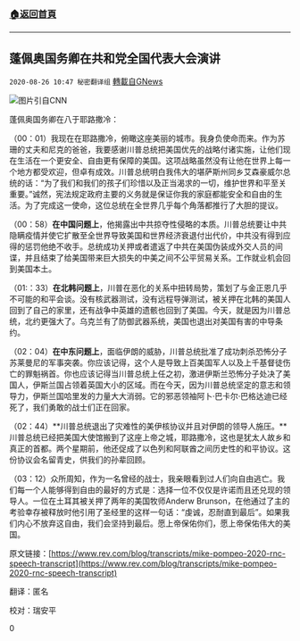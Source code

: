 ###  [:house:返回首頁](https://github.com/ourhimalayas/txt)
---

## 蓬佩奥国务卿在共和党全国代表大会演讲
`2020-08-26 10:47 秘密翻译组` [轉載自GNews](https://gnews.org/zh-hant/318559/)

![](https://s3.amazonaws.com/gnews-media-offload/wp-content/uploads/2020/08/26104501/1598453032946.jpg)图片引自CNN


蓬佩奥国务卿在八于耶路撒冷：

（00：01）我现在在耶路撒冷，俯瞰这座美丽的城市。我身负使命而来。作为苏珊的丈夫和尼克的爸爸，我要感谢川普总统把美国优先的战略付诸实施，让他们现在生活在一个更安全、自由更有保障的美国。这项战略虽然没有让他在世界上每一个地方都受欢迎，但卓有成效。川普总统明白我伟大的堪萨斯州同乡艾森豪威尔总统的话：“为了我们和我们的孩子们珍惜以及正当渴求的一切，维护世界和平至关重要。”诚然，宪法规定政府主要的义务就是保证你我的家庭都能安全和自由的生活。为了完成这一使命，这位总统在全世界几乎每个角落都推行了大胆的提议。

（00：58）**在中国问题上**，他揭露出中共掠夺性侵略的本质。川普总统要让中共隐瞒疫情并使它扩散至全世界导致美国和世界经济衰退付出代价，中共没有得到应得的惩罚他绝不收手。总统成功关押或者遣返了中共在美国伪装成外交人员的间谍，并且结束了给美国带来巨大损失的中美之间不公平贸易关系。工作就业机会回到美国本土。

（01:：33）**在北韩问题上**，川普在恶化的关系中扭转局势，策划了与金正恩几乎不可能的和平会谈。没有核武器测试，没有远程导弹测试，被关押在北韩的美国人回到了自己的家里，还有战争中英雄的遗骸也回到了美国。今天，就是因为川普总统，北约更强大了。乌克兰有了防御武器系统，美国也退出对美国有害的中导条约。

（02：04）**在中东问题上**，面临伊朗的威胁，川普总统批准了成功刺杀恐怖分子苏莱曼尼的军事突袭。你应该记得，这个人是导致上百美国军人以及上千基督徒伤亡的罪魁祸首。你也应该记得当川普总统上任之初，激进伊斯兰恐怖分子处决了美国人，伊斯兰国占领着英国大小的区域。而在今天，因为川普总统坚定的意志和领导力，伊斯兰国哈里发的力量大大消弱。它的邪恶领袖阿卜·巴卡尔·巴格达迪已经死了，我们勇敢的战士们正在回家。

（02：44）**川普总统退出了灾难性的美伊核协议并且对伊朗的领导人施压。**川普总统已经把美国大使馆搬到了这座上帝之城，耶路撒冷，这也是犹太人故乡和真正的首都。两个星期前，他还促成了以色列和阿联酋之间历史性的和平协议。这份协议会名留青史，供我们的孙辈回顾。

（03：12）众所周知，作为一名曾经的战士，我亲眼看到过人们向自由逃亡。我们每一个人能够得到自由的最好的方式是：选择一位不仅仅是许诺而且还兑现的领导人。一位在土耳其被关押了两年的美国牧师Anderw Brunson，在他通过了主的考验幸存被释放时他引用了圣经里的这样一句话：“虔诚，忍耐直到最后”。如果我们内心不放弃这自由，我们会坚持到最后。愿上帝保佑你们，愿上帝保佑伟大的美国。

原文链接：[https://www.rev.com/blog/transcripts/mike-pompeo-2020-rnc-speech-transcript](https://www.rev.com/blog/transcripts/mike-pompeo-2020-rnc-speech-transcript)

翻译：匿名

校对：瑞安平

0
